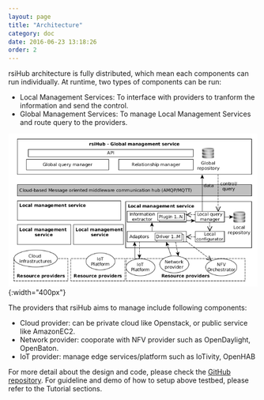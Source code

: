 ```yaml
---
layout: page
title: "Architecture"
category: doc
date: 2016-06-23 13:18:26
order: 2
---
```


rsiHub architecture is fully distributed, which mean each components can run individually. At runtime, two types of components can be run:

 - Local Management Services: To interface with providers to tranform the information and send the control.
 - Global Management Services: To manage Local Management Services and route query to the providers.
 
![Architecture](../images/architecture-03.png "rsiHub - HINC architecture"){:width="400px"}

The providers that rsiHub aims to manage include following components:

 - Cloud provider: can be private cloud like Openstack, or public service like AmazonEC2.
 - Network provider: cooporate with NFV provider such as OpenDaylight, OpenBaton.
 - IoT provider: manage edge services/platform such as IoTivity, OpenHAB


For more detail about the design and code, please check the [GitHub repository](https://github.com/SINCConcept/HINC).
For guideline and demo of how to setup above testbed, please refer to the Tutorial sections.

